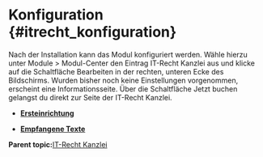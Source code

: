 # Konfiguration {#itrecht_konfiguration}

Nach der Installation kann das Modul konfiguriert werden. Wähle hierzu unter Module \> Modul-Center den Eintrag IT-Recht Kanzlei aus und klicke auf die Schaltfläche Bearbeiten in der rechten, unteren Ecke des Bildschirms. Wurden bisher noch keine Einstellungen vorgenommen, erscheint eine Informationsseite. Über die Schaltfläche Jetzt buchen gelangst du direkt zur Seite der IT-Recht Kanzlei.

-   **[Ersteinrichtung](7_4_3_2_1_Ersteinrichtung.md)**  

-   **[Empfangene Texte](7_4_3_2_2_EmpfangeneTexte.md)**  


**Parent topic:**[IT-Recht Kanzlei](7_4_3_ItRechtKanzlei.md)

